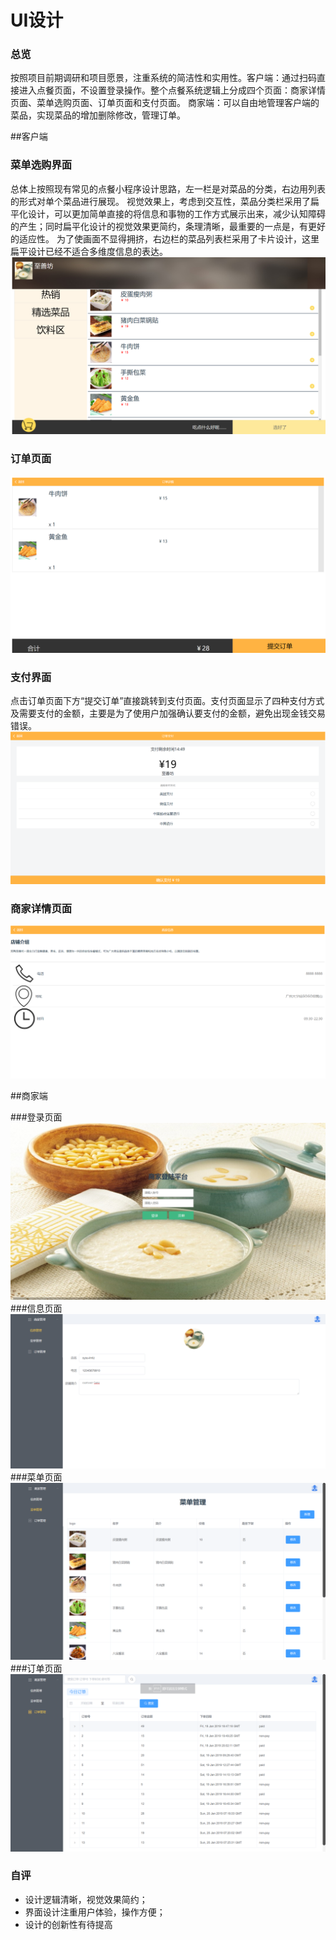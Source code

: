 # **UI设计** 

### 总览

按照项目前期调研和项目愿景，注重系统的简洁性和实用性。客户端：通过扫码直接进入点餐页面，不设置登录操作。整个点餐系统逻辑上分成四个页面：商家详情页面、菜单选购页面、订单页面和支付页面。
商家端：可以自由地管理客户端的菜品，实现菜品的增加删除修改，管理订单。

##客户端

### 菜单选购界面
总体上按照现有常见的点餐小程序设计思路，左一栏是对菜品的分类，右边用列表的形式对单个菜品进行展现。
视觉效果上，考虑到交互性，菜品分类栏采用了扁平化设计，可以更加简单直接的将信息和事物的工作方式展示出来，减少认知障碍的产生；同时扁平化设计的视觉效果更简约，条理清晰，最重要的一点是，有更好的适应性。
为了使画面不显得拥挤，右边栏的菜品列表栏采用了卡片设计，这里扁平设计已经不适合多维度信息的表达。
![UI_choose](img/UI_diagram/Mainpage.png)
### 订单页面
![UI_choose](img/UI_diagram/OrderPage.png)
### 支付界面
点击订单页面下方“提交订单”直接跳转到支付页面。支付页面显示了四种支付方式及需要支付的金额，主要是为了使用户加强确认要支付的金额，避免出现金钱交易错误。
![UI_choose](img/UI_diagram/PayPage.png)
### 商家详情页面
![UI_choose](img/UI_diagram/InfoPage.png)

##商家端

###登录页面
![UI_choose](img/UI_diagram/Login.png)
###信息页面
![UI_choose](img/UI_diagram/InfoManage.png)
###菜单页面
![UI_choose](img/UI_diagram/DishManage.png)
###订单页面
![UI_choose](img/UI_diagram/OrderManage.png)

### 自评

- 设计逻辑清晰，视觉效果简约；
- 界面设计注重用户体验，操作方便；
- 设计的创新性有待提高